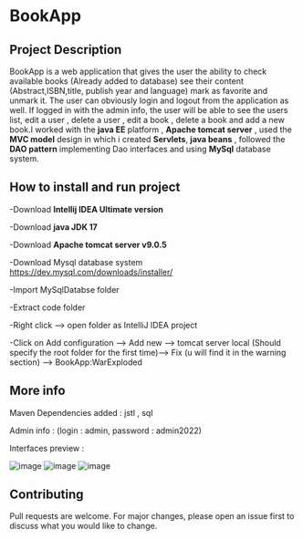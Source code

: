 # BookApp
## Project Description 

  BookApp is a web application that gives the user the ability to check available books (Already added to database) see their content (Abstract,ISBN,title,
  publish year and language) mark as favorite and unmark it. The user can obviously login and logout from the application as well. If logged in with the admin info,
  the user will be able to see the users list, edit a user , delete a user , edit a book , delete a book and add a new book.I worked with the **java EE** platform ,
  **Apache tomcat server** , used the **MVC model** design in which i created **Servlets**, **java beans** , followed the 
  **DAO pattern** implementing Dao interfaces and using **MySql** database system.
  
## How to install and run project 
  
  -Download **Intellij IDEA Ultimate version**
  
  -Download **java JDK 17**
  
  -Download **Apache tomcat server v9.0.5** 
  
  -Download Mysql database system https://dev.mysql.com/downloads/installer/ 
  
  -Import MySqlDatabse folder
  
  -Extract code folder 
  
  -Right click --> open folder as IntelliJ IDEA project
  
  -Click on Add configuration --> Add new --> tomcat server local (Should specify the root folder for the first time)--> Fix (u will find it in the warning section) 
  --> BookApp:WarExploded
  
## More info

  Maven Dependencies added : jstl , sql
  
  Admin info : (login : admin, password : admin2022) 
  
  Interfaces preview :
  
  ![image](https://user-images.githubusercontent.com/73803585/187122856-3762b655-b870-4385-9c56-063353f6ebc2.png)
  ![image](https://user-images.githubusercontent.com/73803585/187122535-975c98ec-314a-4a2f-8ab5-c277252e868e.png)
  ![image](https://user-images.githubusercontent.com/73803585/187122680-e9ba48a0-a4a8-4163-bc6b-f4a7c96101aa.png)
  
## Contributing
  Pull requests are welcome. For major changes, please open an issue first to discuss what you would like to change.

  
  
  
